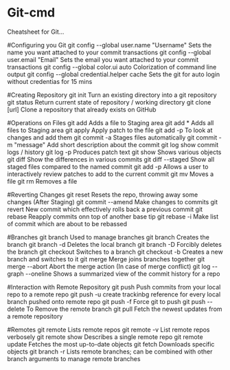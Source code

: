 # Git-cmd

Cheatsheet for Git...

#Configuring you Git
git config --global user.name "Username"	Sets the name you want attached to your commit transactions
git config --global user.email "Email"	        Sets the email you want attached to your commit transactions
git config --global color.ui auto	        Colorization of command line output
git config --global credential.helper cache     Sets the git for auto login without credentias for 15 mins 

#Creating Repository
git init	    Turn an existing directory into a git repository
git status          Return current state of repository / working directory
git clone [url]	    Clone a repository that already exists on GitHub

#Operations on Files
git add <file>	            Adds a file to Staging area
git add *	            Adds all files to Staging area
git apply                   Apply patch to the file
git add -p <file>           To look at changes and add them
git commit -a <file>	    Stages files automatically
git commit -m "message"     Add short description about the commit
git log                     show commit logs / history
git log -p	            Produces patch text
git show	            Shows various objects
git diff  	            Show the differences in various commits
git diff --staged	    Show all staged files compared to the named commit
git add -p	            Allows a user to interactively review patches to add to the current commit
git mv	                    Moves a file
git rm	                    Removes a file

#Reverting Changes
git reset	        Resets the repo, throwing away some changes (After Staging)
git commit --amend	Make changes to commits
git revert	        New commit which effectively rolls back a previous commit
git rebase              Reapply commits onn top of another base tip
git rebase -i           Make list of commit which are about to be rebassed

#Branches
git branch	                Used to manage branches
git branch <name>       	Creates the branch
git branch -d <name>            Deletes the local branch
git branch -D <name>	        Forcibly deletes the branch
git checkout <branch>	        Switches to a branch
git checkout -b <branch>	Creates a new branch and switches to it
git merge <branch>	        Merge joins branches together
git merge --abort	        Abort the merge action (In case of merge conflict)
git log --graph --oneline	Shows a summarized view of the commit history for a repo

#Interaction with Remote Repository
git push	     Push commits from your local repo to a remote repo
git push -u          create trackinbg reference for every local branch pushed onto remote repo
git push -f          Force git to push 
git push --delete    To Remove the remote branch
git pull	     Fetch the newest updates from a remote repository

#Remotes
git remote	           Lists remote repos
git remote -v	           List remote repos verbosely
git remote show <name>	   Describes a single remote repo
git remote update	   Fetches the most up-to-date objects
git fetch	           Downloads specific objects
git branch -r	           Lists remote branches; can be combined with other branch arguments to manage remote branches
